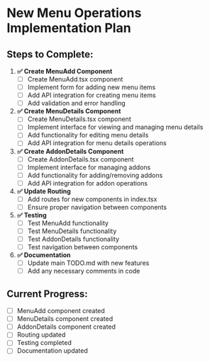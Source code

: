 # New Menu Operations Implementation Plan

## Steps to Complete:

1. **✅ Create MenuAdd Component**
   - [ ] Create MenuAdd.tsx component
   - [ ] Implement form for adding new menu items
   - [ ] Add API integration for creating menu items
   - [ ] Add validation and error handling

2. **✅ Create MenuDetails Component**
   - [ ] Create MenuDetails.tsx component
   - [ ] Implement interface for viewing and managing menu details
   - [ ] Add functionality for editing menu details
   - [ ] Add API integration for menu details operations

3. **✅ Create AddonDetails Component**
   - [ ] Create AddonDetails.tsx component
   - [ ] Implement interface for managing addons
   - [ ] Add functionality for adding/removing addons
   - [ ] Add API integration for addon operations

4. **✅ Update Routing**
   - [ ] Add routes for new components in index.tsx
   - [ ] Ensure proper navigation between components

5. **✅ Testing**
   - [ ] Test MenuAdd functionality
   - [ ] Test MenuDetails functionality
   - [ ] Test AddonDetails functionality
   - [ ] Test navigation between components

6. **✅ Documentation**
   - [ ] Update main TODO.md with new features
   - [ ] Add any necessary comments in code

## Current Progress:
- [ ] MenuAdd component created
- [ ] MenuDetails component created
- [ ] AddonDetails component created
- [ ] Routing updated
- [ ] Testing completed
- [ ] Documentation updated
